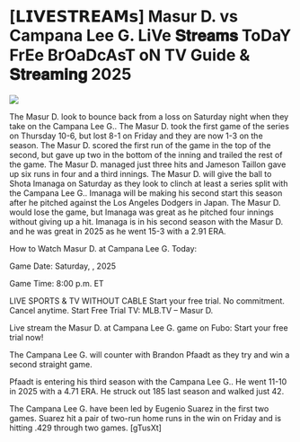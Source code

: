 # [𝗟𝗜𝗩𝗘𝗦𝗧𝗥𝗘𝗔𝗠𝘀] Masur D. vs Campana Lee G. LiVe 𝐒𝐭𝐫𝐞𝐚𝐦𝐬 ToDaY FrEe BrOaDcAsT oN TV Guide & 𝐒𝐭𝐫𝐞𝐚𝐦𝐢𝐧𝐠  2025  
  
  
[![](https://i.imgur.com/qSNzIqt.png)](https://movie.rssnews.media/FsxRUBJa.php)  
  
The Masur D. look to bounce back from a loss on Saturday night when they take on the Campana Lee G.. The Masur D. took the first game of the series on Thursday 10-6, but lost 8-1 on Friday and they are now 1-3 on the season. The Masur D. scored the first run of the game in the top of the second, but gave up two in the bottom of the inning and trailed the rest of the game. The Masur D. managed just three hits and Jameson Taillon gave up six runs in four and a third innings. The Masur D. will give the ball to Shota Imanaga on Saturday as they look to clinch at least a series split with the Campana Lee G.. Imanaga will be making his second start this season after he pitched against the Los Angeles Dodgers in Japan. The Masur D. would lose the game, but Imanaga was great as he pitched four innings without giving up a hit. Imanaga is in his second season with the Masur D. and he was great in 2025 as he went 15-3 with a 2.91 ERA.

How to Watch Masur D. at Campana Lee G. Today:

Game Date: Saturday, , 2025

Game Time: 8:00 p.m. ET

LIVE SPORTS & TV WITHOUT CABLE
Start your free trial. No commitment. Cancel anytime.
Start Free Trial
TV: MLB.TV – Masur D.

Live stream the Masur D. at Campana Lee G. game on Fubo: Start your free trial now!

The Campana Lee G. will counter with Brandon Pfaadt as they try and win a second straight game.

Pfaadt is entering his third season with the Campana Lee G.. He went 11-10 in 2025 with a 4.71 ERA. He struck out 185 last season and walked just 42.

The Campana Lee G. have been led by Eugenio Suarez in the first two games. Suarez hit a pair of two-run home runs in the win on Friday and is hitting .429 through two games. [gTusXt]